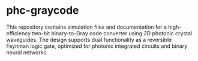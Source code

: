 # phc-graycode
This repository contains simulation files and documentation for a high-efficiency two-bit binary-to-Gray code converter using 2D photonic crystal waveguides. The design supports dual functionality as a reversible Feynman logic gate, optimized for photonic integrated circuits and binary neural networks.
